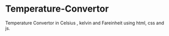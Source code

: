 # Temperature-Convertor
Temperature Convertor in Celsius , kelvin and Fareinheit using html, css and js.
